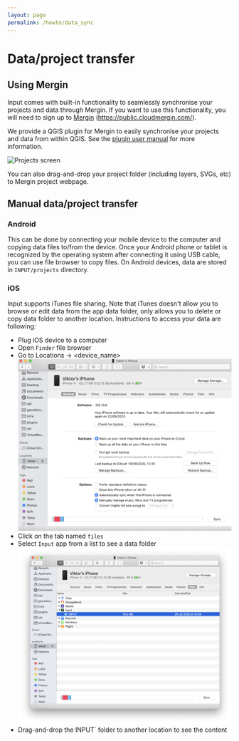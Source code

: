 ```yaml
---
layout: page
permalink: /howto/data_sync
---
```

<!--- IMPORTANT: This permlink is referenced from InputApp -->

# Data/project transfer

## Using Mergin

Input comes with built-in functionality to seamlessly synchronise your
projects and data through Mergin. If you want to use this functionality,
you will need to sign up to [Mergin](https://public.cloudmergin.com) (https://public.cloudmergin.com/).

We provide a QGIS plugin for Mergin to easily synchronise your projects and data from within QGIS. 
See the [plugin user manual](https://github.com/lutraconsulting/qgis-mergin-plugin/blob/master/docs/user-docs.md) for more information.

<img src="https://github.com/lutraconsulting/qgis-mergin-plugin/raw/master/docs/images/mergin-browser.png" alt="Projects screen" />​

You can also drag-and-drop your project folder (including layers, SVGs, etc)
to Mergin project webpage.

## Manual data/project transfer

### Android
This can be done by connecting your mobile device to the computer and copying data files to/from the device.
Once your Android phone or tablet is recognized by the operating system after connecting it using USB cable,
you can use file browser to copy files. On Android devices, data are stored in `INPUT/projects` directory.

### iOS
Input supports iTunes file sharing. Note that iTunes doesn't allow you to browse or edit data from the app data folder,
only allows you to delete or copy data folder to another location. Instructions to access your data are following:
* Plug iOS device to a computer
* Open `Finder` file browser
* Go to Locations -> <device_name> 
![iTunes](../images/itunes.png)
* Click on the tab named `files`  
* Select `Input` app from a list to see a data folder
![iTunes2](../images/itunes2.png)
* Drag-and-drop the INPUT` folder to another location to see the content